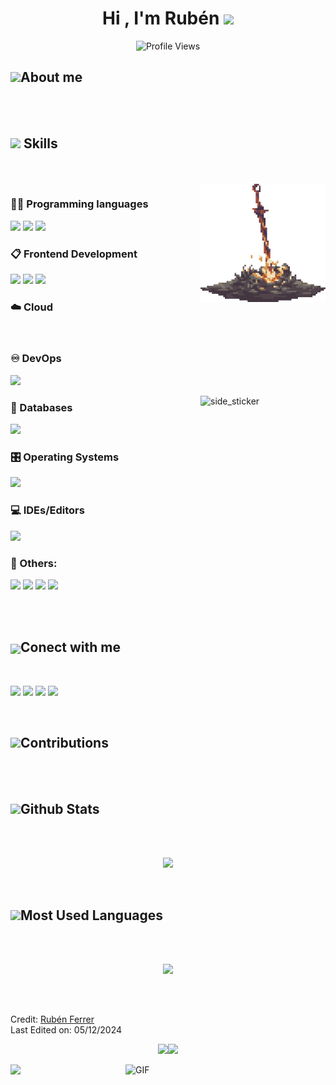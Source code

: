 <h1 align="center"><b>Hi , I'm Rubén </b><img src="https://media.giphy.com/media/hvRJCLFzcasrR4ia7z/giphy.gif" width="35"></h1>

<p align = "center">
	<img src = "https://komarev.com/ghpvc/?username=Rubenet8&style=plastic&color=blueviolet" alt = "Profile Views"/>
</p>


## <img src = "https://github.com/7oSkaaa/7oSkaaa/blob/main/Images/about_me.gif?raw=true" width = 50px><b>About me</b>
<br><br>



## <img src="https://media2.giphy.com/media/QssGEmpkyEOhBCb7e1/giphy.gif?cid=ecf05e47a0n3gi1bfqntqmob8g9aid1oyj2wr3ds3mg700bl&rid=giphy.gif" width ="25"><b> Skills</b>
<br><br>
<img align="right" src="https://raw.githubusercontent.com/TanZng/TanZng/master/assets/bonefire.gif" width="200"/>

### 👨‍💻 Programming languages

[![](https://skillicons.dev/icons?i=js)](https://skillicons.dev)
[![](https://skillicons.dev/icons?i=react)](https://skillicons.dev)
[![](https://skillicons.dev/icons?i=py)](https://skillicons.dev)

### 📋 Frontend Development

[![](https://skillicons.dev/icons?i=html)](https://skillicons.dev)
[![](https://skillicons.dev/icons?i=css)](https://skillicons.dev)
[![](https://skillicons.dev/icons?i=bootstrap)](https://skillicons.dev)

### ☁️ Cloud

<br>

### ♾️ DevOps

[![](https://skillicons.dev/icons?i=github)](https://skillicons.dev)

<img align="right" width=200px height=200px alt="side_sticker" src="https://media.giphy.com/media/TEnXkcsHrP4YedChhA/giphy.gif" />

### 💾 Databases

[![](https://skillicons.dev/icons?i=mysql)](https://skillicons.dev)

### 🎛️ Operating Systems

[![](https://skillicons.dev/icons?i=windows)](https://skillicons.dev)

### 💻 IDEs/Editors

[![](https://skillicons.dev/icons?i=vscode)](https://skillicons.dev)

### 🥅 Others:

[![](https://skillicons.dev/icons?i=bash)](https://skillicons.dev)
[![](https://skillicons.dev/icons?i=discord)](https://skillicons.dev)
[![](https://skillicons.dev/icons?i=bots)](https://skillicons.dev)
[![](https://skillicons.dev/icons?i=notion)](https://skillicons.dev)


<br><br>
## <img src="https://emojis.slackmojis.com/emojis/images/1579216111/7550/pikachu_wave.gif?1579216111" align="center" width="40" /><b>Conect with me</b>
<br>

[![](https://skillicons.dev/icons?i=discord)](https://skillicons.dev)
[![](https://skillicons.dev/icons?i=gmail)](https://skillicons.dev)
[![](https://skillicons.dev/icons?i=instagram)](https://skillicons.dev)
[![](https://skillicons.dev/icons?i=linkedin)](https://skillicons.dev)


<br>

## <img src='https://raw.githubusercontent.com/ShahriarShafin/ShahriarShafin/main/Assets/handshake.gif' width="50"><b>Contributions</b>
<br><br>


## <img src="https://media.giphy.com/media/iY8CRBdQXODJSCERIr/giphy.gif" width="40"><b>Github Stats</b>
<br><br>
<p align='center'>
<img src="https://github-readme-stats.vercel.app/api?username=Rubenet8&show_icons=true&theme=github_dark">
</p>
<br>

## <img src="https://emojipedia-us.s3.amazonaws.com/source/skype/289/ghost_1f47b.png" width="40"><b>Most Used Languages</b>
<br><br>
<p align='center'>
<img src="https://github-readme-stats.anuraghazra1.vercel.app/api/top-langs/?username=Rubenet8&theme=dark&hide_border=true&no-bg=true&no-frame=true&langs_count=10">
</p>
<br>



##
Credit: [Rubén Ferrer](https://github.com/Rubenet8) <br> Last Edited on: 05/12/2024

<div align=center>
    <p><img src="https://i.giphy.com/media/IdyAQJVN2kVPNUrojM/200.webp" width="100"><img src="https://i.giphy.com/media/KzJkzjggfGN5Py6nkT/200.webp" width="100"></p>
 </div>

<img align="right" height="300px" width= "320px" alt="GIF" src="https://media.giphy.com/media/CVtNe84hhYF9u/giphy.gif" />
<img src="https://user-images.githubusercontent.com/73097560/115834477-dbab4500-a447-11eb-908a-139a6edaec5c.gif">
